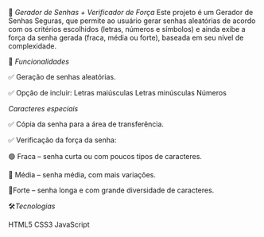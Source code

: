 🔐 *Gerador de Senhas + Verificador de Força*
Este projeto é um Gerador de Senhas Seguras, que permite ao usuário gerar senhas aleatórias de acordo com os critérios escolhidos (letras, números e símbolos) e ainda exibe a força da senha gerada (fraca, média ou forte), baseada em seu nível de complexidade.

🚀 *Funcionalidades*

✅ Geração de senhas aleatórias.

✅ Opção de incluir:
Letras maiúsculas
Letras minúsculas
Números

*Caracteres especiais*

✅ Cópia da senha para a área de transferência.

✅ Verificação da força da senha:

🟢 Fraca – senha curta ou com poucos tipos de caracteres.

🔵 Média – senha média, com mais variações.

🔴Forte – senha longa e com grande diversidade de caracteres.

🛠️*Tecnologias*

HTML5
CSS3
JavaScript 